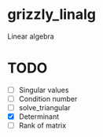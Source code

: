 # grizzly_linalg

Linear algebra

# TODO

+ [ ] Singular values
+ [ ] Condition number
+ [ ] solve_triangular
+ [X] Determinant
+ [ ] Rank of matrix